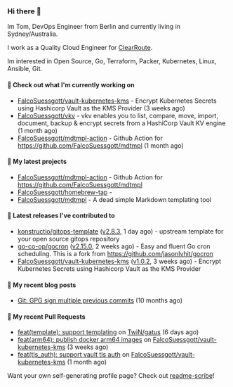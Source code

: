 ### Hi there 👋

Im Tom, DevOps Engineer from Berlin and currently living in Sydney/Australia.

I work as a Quality Cloud Engineer for [ClearRoute](https://clearroute.io).

Im interested in Open Source, Go, Terraform, Packer, Kubernetes, Linux, Ansible, Git.

#### 👷 Check out what I'm currently working on

- [FalcoSuessgott/vault-kubernetes-kms](https://github.com/FalcoSuessgott/vault-kubernetes-kms) - Encrypt Kubernetes Secrets using Hashicorp Vault as the KMS Provider (3 weeks ago)
- [FalcoSuessgott/vkv](https://github.com/FalcoSuessgott/vkv) - vkv enables you to list, compare, move, import, document, backup &amp; encrypt secrets from a HashiCorp Vault KV engine (1 month ago)
- [FalcoSuessgott/mdtmpl-action](https://github.com/FalcoSuessgott/mdtmpl-action) - Github Action for https://github.com/FalcoSuessgott/mdtmpl (1 month ago)

#### 🌱 My latest projects

- [FalcoSuessgott/mdtmpl-action](https://github.com/FalcoSuessgott/mdtmpl-action) - Github Action for https://github.com/FalcoSuessgott/mdtmpl
- [FalcoSuessgott/homebrew-tap](https://github.com/FalcoSuessgott/homebrew-tap) - 
- [FalcoSuessgott/mdtmpl](https://github.com/FalcoSuessgott/mdtmpl) - A dead simple Markdown templating tool

#### 🔭 Latest releases I've contributed to

- [konstructio/gitops-template](https://github.com/konstructio/gitops-template) ([v2.8.3](https://github.com/konstructio/gitops-template/releases/tag/v2.8.3), 1 day ago) - upstream template for your open source gitops repository
- [go-co-op/gocron](https://github.com/go-co-op/gocron) ([v2.15.0](https://github.com/go-co-op/gocron/releases/tag/v2.15.0), 2 weeks ago) - Easy and fluent Go cron scheduling. This is a fork from https://github.com/jasonlvhit/gocron
- [FalcoSuessgott/vault-kubernetes-kms](https://github.com/FalcoSuessgott/vault-kubernetes-kms) ([v1.0.2](https://github.com/FalcoSuessgott/vault-kubernetes-kms/releases/tag/v1.0.2), 3 weeks ago) - Encrypt Kubernetes Secrets using Hashicorp Vault as the KMS Provider

#### 📜 My recent blog posts

- [Git: GPG sign multiple previous commits](https://morelly.de/post/20240328_git_gpg_sign_commits/) (10 months ago)

#### 🔨 My recent Pull Requests

- [feat(template): support templating](https://github.com/TwiN/gatus/pull/995) on [TwiN/gatus](https://github.com/TwiN/gatus) (6 days ago)
- [feat(arm64): publish docker arm64 images](https://github.com/FalcoSuessgott/vault-kubernetes-kms/pull/169) on [FalcoSuessgott/vault-kubernetes-kms](https://github.com/FalcoSuessgott/vault-kubernetes-kms) (3 weeks ago)
- [feat(tls_auth): support vault tls auth](https://github.com/FalcoSuessgott/vault-kubernetes-kms/pull/163) on [FalcoSuessgott/vault-kubernetes-kms](https://github.com/FalcoSuessgott/vault-kubernetes-kms) (1 month ago)

Want your own self-generating profile page? Check out [readme-scribe](https://github.com/muesli/readme-scribe)!